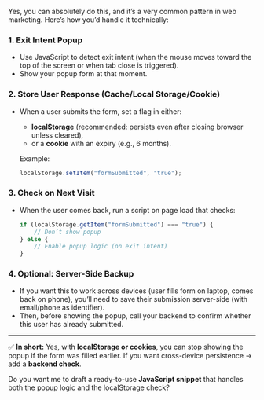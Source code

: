 Yes, you can absolutely do this, and it’s a very common pattern in web marketing. Here’s how you’d handle it technically:

### 1. **Exit Intent Popup**

* Use JavaScript to detect exit intent (when the mouse moves toward the top of the screen or when tab close is triggered).
* Show your popup form at that moment.

### 2. **Store User Response (Cache/Local Storage/Cookie)**

* When a user submits the form, set a flag in either:

  * **localStorage** (recommended: persists even after closing browser unless cleared),
  * or a **cookie** with an expiry (e.g., 6 months).

  Example:

  ```js
  localStorage.setItem("formSubmitted", "true");
  ```

### 3. **Check on Next Visit**

* When the user comes back, run a script on page load that checks:

  ```js
  if (localStorage.getItem("formSubmitted") === "true") {
      // Don’t show popup
  } else {
      // Enable popup logic (on exit intent)
  }
  ```

### 4. **Optional: Server-Side Backup**

* If you want this to work across devices (user fills form on laptop, comes back on phone), you’ll need to save their submission server-side (with email/phone as identifier).
* Then, before showing the popup, call your backend to confirm whether this user has already submitted.

---

✅ **In short:**
Yes, with **localStorage or cookies**, you can stop showing the popup if the form was filled earlier.
If you want cross-device persistence → add a **backend check**.

Do you want me to draft a ready-to-use **JavaScript snippet** that handles both the popup logic and the localStorage check?
